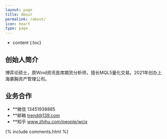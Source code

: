 ```yaml
---
layout: page
title: About
permalink: /about/
icon: heart
type: page
---
```


* content
{:toc}

## 创始人简介
博弈论硕士，原Wind资讯首席期货分析师，擅长MQL5量化交易。2021年创办上海袭胸资产管理公司。

## 业务合作
* **微信 13451938885
* **邮箱 trend@139.com
* **知乎 www.zhihu.com/people/wcix

{% include comments.html %}
